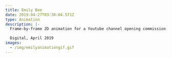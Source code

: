 ```yaml
---
title: Emily Bee
date: 2019-04-27T03:30:04.571Z
type: Animation
description: |-
  Frame-by-frame 2D animation for a Youtube channel opening commission.

  Digital, April 2019
images:
  - /img/emilyanimationgif.gif
---
```


